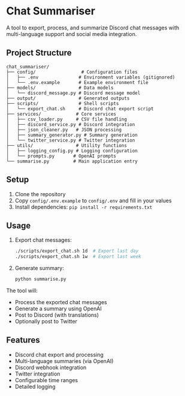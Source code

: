 # Chat Summariser

A tool to export, process, and summarize Discord chat messages with multi-language support and social media integration.

## Project Structure

```
chat_summariser/
├── config/                 # Configuration files
│   ├── .env               # Environment variables (gitignored)
│   └── .env.example       # Example environment file
├── models/                # Data models
│   └── discord_message.py # Discord message model
├── output/                # Generated outputs
├── scripts/               # Shell scripts
│   └── export_chat.sh     # Discord chat export script
├── services/             # Core services
│   ├── csv_loader.py     # CSV file handling
│   ├── discord_service.py # Discord integration
│   ├── json_cleaner.py   # JSON processing
│   ├── summary_generator.py # Summary generation
│   └── twitter_service.py # Twitter integration
├── utils/                # Utility functions
│   ├── logging_config.py # Logging configuration
│   └── prompts.py       # OpenAI prompts
└── summarise.py         # Main application entry
```

## Setup

1. Clone the repository
2. Copy `config/.env.example` to `config/.env` and fill in your values
3. Install dependencies: `pip install -r requirements.txt`

## Usage

1. Export chat messages:
   ```bash
   ./scripts/export_chat.sh 1d  # Export last day
   ./scripts/export_chat.sh 1w  # Export last week
   ```

2. Generate summary:
   ```bash
   python summarise.py
   ```

The tool will:
- Process the exported chat messages
- Generate a summary using OpenAI
- Post to Discord (with translations)
- Optionally post to Twitter

## Features

- Discord chat export and processing
- Multi-language summaries (via OpenAI)
- Discord webhook integration
- Twitter integration
- Configurable time ranges
- Detailed logging
